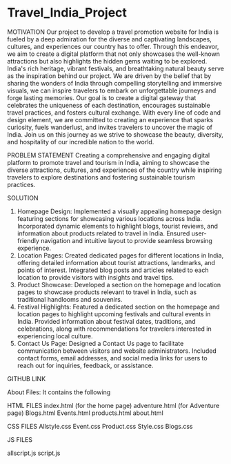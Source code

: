 # Travel_India_Project

MOTIVATION
Our project to develop a travel promotion website for India is fueled by a deep admiration for the diverse and captivating landscapes, cultures, and experiences our country has to offer. Through this endeavor, we aim to create a digital platform that not only showcases the well-known attractions but also highlights the hidden gems waiting to be explored.
India's rich heritage, vibrant festivals, and breathtaking natural beauty serve as the inspiration behind our project. We are driven by the belief that by sharing the wonders of India through compelling storytelling and immersive visuals, we can inspire travelers to embark on unforgettable journeys and forge lasting memories.
Our goal is to create a digital gateway that celebrates the uniqueness of each destination, encourages sustainable travel practices, and fosters cultural exchange. With every line of code and design element, we are committed to creating an experience that sparks curiosity, fuels wanderlust, and invites travelers to uncover the magic of India.
Join us on this journey as we strive to showcase the beauty, diversity, and hospitality of our incredible nation to the world.

PROBLEM STATEMENT
Creating a comprehensive and engaging digital platform to promote travel and tourism in India, aiming to showcase the diverse attractions, cultures, and experiences of the country while inspiring travelers to explore destinations and fostering sustainable tourism practices.


SOLUTION
1. Homepage Design:
Implemented a visually appealing homepage design featuring sections for showcasing various locations across India.
Incorporated dynamic elements to highlight blogs, tourist reviews, and information about products related to travel in India.
Ensured user-friendly navigation and intuitive layout to provide seamless browsing experience.
2. Location Pages:
Created dedicated pages for different locations in India, offering detailed information about tourist attractions, landmarks, and points of interest.
Integrated blog posts and articles related to each location to provide visitors with insights and travel tips.
3. Product Showcase:
Developed a section on the homepage and location pages to showcase products relevant to travel in India, such as traditional handlooms and souvenirs.
  4. Festival Highlights:
Featured a dedicated section on the homepage and location pages to highlight upcoming festivals and cultural events in India.
Provided information about festival dates, traditions, and celebrations, along with recommendations for travelers interested in experiencing local culture.
5. Contact Us Page:
Designed a Contact Us page to facilitate communication between visitors and website administrators.
Included contact forms, email addresses, and social media links for users to reach out for inquiries, feedback, or assistance.
  

GITHUB LINK


About Files:
It contains the following 

HTML FILES
index.html	(for the home page)
adventure.html	(for Adventure page)
Blogs.html
Events.html
products.html
about.html

CSS FILES
Allstyle.css
Event.css
Product.css
Style.css
Blogs.css

JS FILES

allscript.js
script.js




